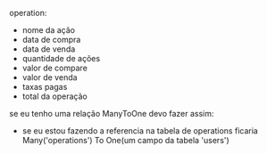 operation: 
- nome da ação
- data de compra
- data de venda
- quantidade de ações
- valor de compare
- valor de venda
- taxas pagas
- total da operação


se eu tenho uma relação ManyToOne devo fazer assim:
- se eu estou fazendo a referencia na tabela de operations
ficaria Many('operations') To One(um campo da tabela 'users')